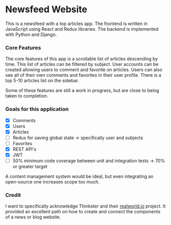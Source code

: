 Newsfeed Website
========================

This is a newsfeed with a top articles app. The frontend is written in 
JavaScript using React and Redux libraries. The backend is implemented with 
Python and Django.  

### Core Features

The core features of this app is a scrollable list of articles descending by 
time. This list of articles can be filtered by subject. User accounts can be 
created allowing users to comment and favorite on articles. Users can also see
all of their own comments and favorites in their user profile. There is a top 
5-10 articles list on the sidebar.

Some of these features are still a work in progress, but are close to being 
taken to completion.

### Goals for this application

- [x] Comments
- [x] Users
- [x] Articles
- [ ] Redux for saving global state -> specifically user and subjects
- [ ] Favorites
- [x] REST API's
- [x] JWT
- [ ] 50% minimum code coverage between unit and integration tests -> 70% or greater target

A content management system would be ideal, but even integrating an open-source
one increases scope too much.

### Credit

I want to specifically acknowledge Thinkster and their 
[realworld.io](https://github.com/gothinkster/realworld) project. It provided 
an excellent path on how to create and connect the components of a news or blog
website.
